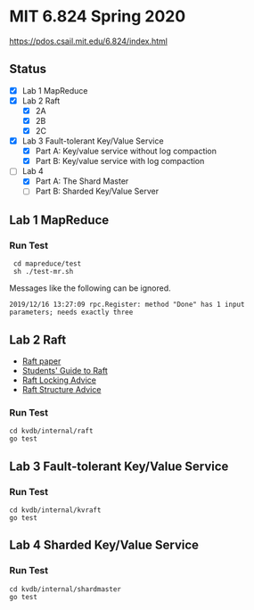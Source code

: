 # MIT 6.824 Spring 2020
https://pdos.csail.mit.edu/6.824/index.html
## Status
- [x] Lab 1 MapReduce
- [x] Lab 2 Raft
    - [x] 2A
    - [x] 2B
    - [x] 2C
- [x] Lab 3 Fault-tolerant Key/Value Service
    - [x] Part A: Key/value service without log compaction
    - [x] Part B: Key/value service with log compaction
- [ ] Lab 4
    - [x] Part A: The Shard Master
    - [ ] Part B: Sharded Key/Value Server

## Lab 1 MapReduce
### Run Test
```
 cd mapreduce/test
 sh ./test-mr.sh
```
Messages like the following can be ignored.
```
2019/12/16 13:27:09 rpc.Register: method "Done" has 1 input parameters; needs exactly three
```
## Lab 2 Raft
- [Raft paper](https://pdos.csail.mit.edu/6.824/papers/raft-extended.pdf)
- [Students' Guide to Raft](https://thesquareplanet.com/blog/students-guide-to-raft/)
- [Raft Locking Advice](https://pdos.csail.mit.edu/6.824/labs/raft-locking.txt)
- [Raft Structure Advice](https://pdos.csail.mit.edu/6.824/labs/raft-structure.txt)
### Run Test
```
cd kvdb/internal/raft
go test
```
## Lab 3 Fault-tolerant Key/Value Service
### Run Test
```
cd kvdb/internal/kvraft
go test
```
## Lab 4 Sharded Key/Value Service
### Run Test
```
cd kvdb/internal/shardmaster
go test
```

